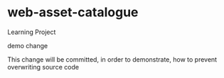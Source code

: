 # web-asset-catalogue
Learning Project

demo change

This change will be committed, in order to demonstrate, how to prevent overwriting source code

